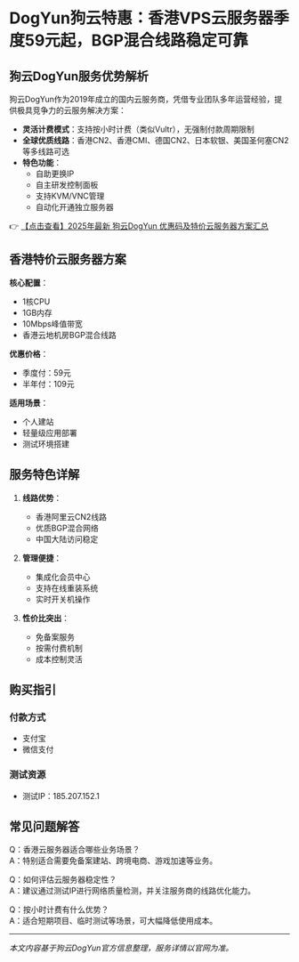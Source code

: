 # DogYun狗云特惠：香港VPS云服务器季度59元起，BGP混合线路稳定可靠

## 狗云DogYun服务优势解析

狗云DogYun作为2019年成立的国内云服务商，凭借专业团队多年运营经验，提供极具竞争力的云服务解决方案：

- **灵活计费模式**：支持按小时计费（类似Vultr），无强制付款周期限制
- **全球优质线路**：香港CN2、香港CMI、德国CN2、日本软银、美国圣何塞CN2等多线路可选
- **特色功能**：
  - 自助更换IP
  - 自主研发控制面板
  - 支持KVM/VNC管理
  - 自动化开通独立服务器

👉 [【点击查看】2025年最新 狗云DogYun 优惠码及特价云服务器方案汇总](https://bit.ly/DogYun)

## 香港特价云服务器方案

**核心配置**：
- 1核CPU
- 1GB内存
- 10Mbps峰值带宽
- 香港云地机房BGP混合线路

**优惠价格**：
- 季度付：59元
- 半年付：109元

**适用场景**：
- 个人建站
- 轻量级应用部署
- 测试环境搭建

## 服务特色详解

1. **线路优势**：
   - 香港阿里云CN2线路
   - 优质BGP混合网络
   - 中国大陆访问稳定

2. **管理便捷**：
   - 集成化会员中心
   - 支持在线重装系统
   - 实时开关机操作

3. **性价比突出**：
   - 免备案服务
   - 按需付费机制
   - 成本控制灵活

## 购买指引

### 付款方式
- 支付宝
- 微信支付

### 测试资源
- 测试IP：185.207.152.1

## 常见问题解答

Q：香港云服务器适合哪些业务场景？  
A：特别适合需要免备案建站、跨境电商、游戏加速等业务。

Q：如何评估云服务器稳定性？  
A：建议通过测试IP进行网络质量检测，并关注服务商的线路优化能力。

Q：按小时计费有什么优势？  
A：适合短期项目、临时测试等场景，可大幅降低使用成本。

---

*本文内容基于狗云DogYun官方信息整理，服务详情以官网为准。*